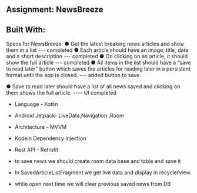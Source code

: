 ## Assignment: NewsBreeze 

## Built With: 

Specs for NewsBreeze:
● Get the latest breaking news articles and show them in a list --- completed
● Each article should have an image, title, date and a short description --- completed
● On clicking on an article, it should show the full article --- completed
● All items in the list should have a “save to read later” button which saves the articles
for reading later in a persistent format until the app is closed. --- added button to save 

● Save to read later should have a list of all news saved and clicking on them shows
the full article. ---- UI completed

- Language - Kotlin 
- Android Jetpack- LiveData,Navigation ,Room 
- Architecture - MVVM 
- Kodein Dependency Injection
- Rest API - Retrofit

- to save  news we should create room data base and table and save it
- In SavedArticleListFragment we get live data and display in recyclerview.
- while open next time we will clear previous saved news from DB







